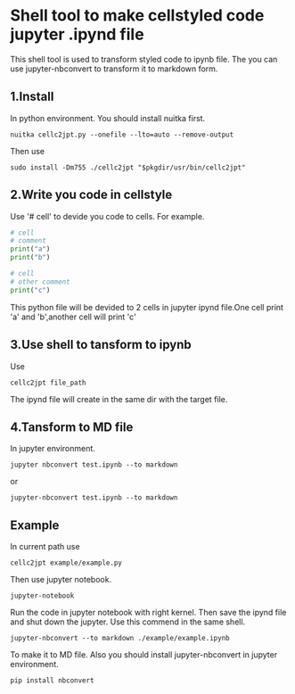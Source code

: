 # Shell tool to make cellstyled code jupyter .ipynd file
This shell tool is used to transform styled code to ipynb file. The you can use jupyter-nbconvert to transform it to markdown form.
## 1.Install
In python environment.
You should install nuitka first.
```shell
nuitka cellc2jpt.py --onefile --lto=auto --remove-output
```
Then use
```
sudo install -Dm755 ./cellc2jpt "$pkgdir/usr/bin/cellc2jpt"                
```

## 2.Write you code in cellstyle
Use '# cell' to devide you code to cells.
For example.
```python
# cell
# comment
print("a")
print("b")

# cell
# other comment
print("c")
```
This python file will be devided to 2 cells in jupyter ipynd file.One cell print \'a\' and \'b\',another cell will print \'c\' 

## 3.Use shell to tansform to ipynb
Use
```shell
cellc2jpt file_path
```
The ipynd file will create in the same dir with the target file.
## 4.Tansform to MD file
In jupyter environment.
```shell
jupyter nbconvert test.ipynb --to markdown
```

or

```shell
jupyter-nbconvert test.ipynb --to markdown
```

## Example
In current path use
```shell
cellc2jpt example/example.py
```
Then use jupyter notebook.
```shell
jupyter-notebook
```
Run the code in jupyter notebook with right kernel.
Then save the ipynd file and shut down the jupyter.
Use this commend in the same shell.
```shell
jupyter-nbconvert --to markdown ./example/example.ipynb 
```
To make it to MD file.
Also you should install jupyter-nbconvert in jupyter environment.
```shell
pip install nbconvert
```
